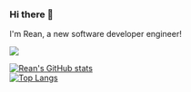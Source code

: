 ### Hi there 👋

I'm Rean, a new software developer engineer!

![](https://img.shields.io/badge/Tool-VS%20Code-blue)

[![Rean's GitHub stats](https://github-readme-stats.vercel.app/api?username=Ablution-han220)](https://github.com/anuraghazra/github-readme-stats)  
[![Top Langs](https://github-readme-stats.vercel.app/api/top-langs/?username=Ablution-han220&layout=compact)](https://github.com/anuraghazra/github-readme-stats)
<!--
**Ablution-han220/Ablution-han220** is a ✨ _special_ ✨ repository because its `README.md` (this file) appears on your GitHub profile.

Here are some ideas to get you started:

- 🔭 I’m currently working on ...
- 🌱 I’m currently learning ...
- 👯 I’m looking to collaborate on ...
- 🤔 I’m looking for help with ...
- 💬 Ask me about ...
- 📫 How to reach me: ...
- 😄 Pronouns: ...
- ⚡ Fun fact: ...
-->
